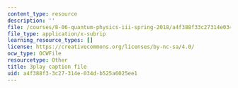 ```yaml
---
content_type: resource
description: ''
file: /courses/8-06-quantum-physics-iii-spring-2018/a4f388f33c27314e034db525a6025ee1_-pMowqywuIY.srt
file_type: application/x-subrip
learning_resource_types: []
license: https://creativecommons.org/licenses/by-nc-sa/4.0/
ocw_type: OCWFile
resourcetype: Other
title: 3play caption file
uid: a4f388f3-3c27-314e-034d-b525a6025ee1
---
```

